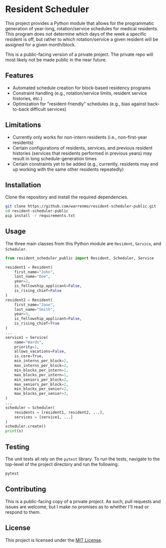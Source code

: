 # Resident Scheduler

This project provides a Python module that allows for the programmatic generation of
year-long, rotation/service schedules for medical residents. This program does not determine
which days of the week a specific resident is off, but rather to which
rotation/service a given resident will be assigned for a given month/block.

This is a public-facing version of a private project. The private repo will
most likely not be made public in the near future.


## Features
 - Automated schedule creation for block-based residency programs
 - Constraint handling (e.g., rotation/service limits, resident service histories, etc.)
 - Optimization for "resident-friendly" schedules (e.g., bias against back-to-back difficult services)


## Limitations
 - Currently only works for non-intern residents (i.e., non-first-year residents)
 - Certain configurations of residents, services, and previous resident histories (services that residents performed in previous years) may result in long schedule-generation times
 - Certain constraints yet to be added (e.g., currently, residents may end up working with the same other residents repeatedly)


## Installation
Clone the repository and install the required dependencies.

```bash
git clone https://github.com/warrenmo/resident-scheduler-public.git
cd resident-scheduler-public
pip install -r requirements.txt
```


## Usage
The three main classes from this Python module are `Resident`, `Service`, and `Scheduler`.

```python
from resident_scheduler_public import Resident, Scheduler, Service

resident1 = Resident(
    first_name="John",
    last_name="Doe",
    year=2,
    is_fellowship_applicant=False,
    is_rising_chief=False
)
resident2 = Resident(
    first_name="Jane",
    last_name="Smith",
    year=3,
    is_fellowship_applicant=False,
    is_rising_chief=True
)
...
service1 = Service(
    name="Wards",
    priority=1,
    allows_vacations=False,
    is_core=True,
    min_interns_per_block=2,
    max_interns_per_block=2,
    min_blocks_per_intern=1,
    max_blocks_per_intern=1,
    min_seniors_per_block=2,
    max_seniors_per_block=2,
    min_blocks_per_senior=2,
    max_blocks_per_senior=3,
)
...
scheduler = Scheduler(
    residents = [resident1, resident2, ...],
    services = [service1, ...]
)
scheduler.create()
print(s)
```


## Testing
The unit tests all rely on the `pytest` library. To run the tests, navigate to the top-level of the project directory and run the following:

```bash
pytest
```


## Contributing

This is a public-facing copy of a private project. As such, pull requests and
issues are welcome, but I make no promises as to whether I'll read or respond
to them.


## License
This project is licensed under the [MIT License](https://choosealicense.com/licenses/mit/).

